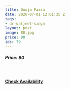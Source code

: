 ```yaml
---
title: Dooja Paasa
date: 2020-07-01 12:01:35 Z
tags:
- dr-daljeet-singh
layout: post
image: 80.jpg
price: 90
ids: 79
---
```


<h5>Price: 90</h5><br>

<h4><a class="add-cart cart1" href="{{ site.baseurl }}/books#79"><b>Check Availability</b></a></h4>

<body>
 <script src="{{ site.baseurl }}/js/main.js"></script>
 </body>
